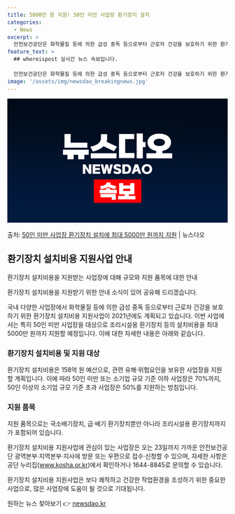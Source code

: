 ```yaml
---
title: 5000만 원 지원! 50인 미만 사업장 환기장치 설치
categories:
  - News
excerpt: >
  안전보건공단은 화학물질 등에 의한 급성 중독 등으로부터 근로자 건강을 보호하기 위한 환기장치 설치비용 지원사…
feature_text: >
  ## whereispost 실시간 뉴스 속보입니다.

  안전보건공단은 화학물질 등에 의한 급성 중독 등으로부터 근로자 건강을 보호하기 위한 환기장치 설치비용 지원사…
image: '/assets/img/newsdao_breakingnews.jpg'
---
```


![뉴스다오 속보](/assets/img/newsdao_breakingnews.jpg)

<p>출처: <a href="https://newsdao.kr/3144" rel="dofollow">50인 미만 사업장 환기장치 설치에 최대 5000만 원까지 지원</a> | 뉴스다오</p>

<h2 data-ke-size="size26">환기장치 설치비용 지원사업 안내</h2>
환기장치 설치비용을 지원받는 사업장에 대해 규모와 지원 품목에 대한 안내

환기장치 설치비용을 지원받기 위한 안내 소식이 있어 공유해 드리겠습니다.

국내 다양한 사업장에서 화학물질 등에 의한 급성 중독 등으로부터 근로자 건강을 보호하기 위한 환기장치 설치비용 지원사업이 2021년에도 계획되고 있습니다. 이번 사업에서는 특히 50인 미만 사업장을 대상으로 조리시설용 환기장치 등의 설치비용을 최대 5000만 원까지 지원할 예정입니다. 이에 대한 자세한 내용은 아래와 같습니다.

<h3>환기장치 설치비용 및 지원 대상</h3>
환기장치 설치비용은 158억 원 예산으로, 관련 유해·위험요인을 보유한 사업장을 지원할 계획입니다. 이에 따라 50인 미만 또는 소기업 규모 기준 이하 사업장은 70%까지, 50인 이상의 소기업 규모 기준 초과 사업장은 50%를 지원하는 방침입니다.

<h3>지원 품목</h3>
지원 품목으로는 국소배기장치, 급·배기 환기장치뿐만 아니라 조리시설용 환기장치까지가 포함되어 있습니다.

환기장치 설치비용 지원사업에 관심이 있는 사업장은 오는 23일까지 가까운 안전보건공단 광역본부·지역본부·지사에 방문 또는 우편으로 접수·신청할 수 있으며, 자세한 사항은 공단 누리집(<a href="www.kosha.or.kr">www.kosha.or.kr</a>)에서 확인하거나 1644-8845로 문의할 수 있습니다.

환기장치 설치비용 지원사업은 보다 쾌적하고 건강한 작업환경을 조성하기 위한 중요한 사업으로, 많은 사업장에 도움이 될 것으로 기대됩니다. 

원하는 뉴스 찾아보기 👉 <a href="https://newsdao.kr" rel="dofollow">newsdao.kr</a>



